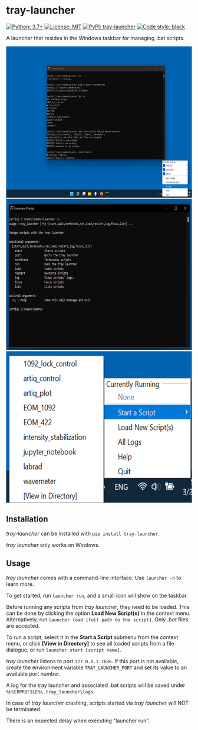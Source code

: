 # tray-launcher

[![Python: 3.7+](https://img.shields.io/badge/python-3.7+-blue.svg)](https://docs.python.org/3.7/)
[![License: MIT](https://img.shields.io/badge/License-MIT-yellow.svg)](https://opensource.org/licenses/MIT)
[![PyPI: tray-launcher](https://img.shields.io/pypi/v/tray-launcher)](https://pypi.org/project/tray-launcher/)
[![Code style: black](https://img.shields.io/badge/code%20style-black-000000.svg)](https://github.com/psf/black)

A launcher that resides in the Windows taskbar for managing .bat scripts.

<img src="https://github.com/Jayich-Lab/tray-launcher/raw/td-readme/tray_launcher_at_work.png" width="620" height="410">
<img src="https://github.com/Jayich-Lab/tray-launcher/raw/td-readme/tray_launcher_help_message.png" width="620" height="410">
<img src="https://github.com/Jayich-Lab/tray-launcher/raw/td-readme/tray_launcher_contextmenu.png" width="620" height="410">

## Installation

*tray-launcher* can be installed with `pip install tray-launcher`. 

*tray launcher* only works on Windows. 

## Usage

*tray launcher* comes with a command-line interface. Use `launcher -h` to learn more.

To get started, run `launcher run`, and a small icon will show on the taskbar.

Before running any scripts from *tray launcher*, they need to be loaded. This can be done by clicking the option **Load New Script(s)** in the context menu. Alternatively, run `launcher load [full path to the script]`. Only *.bat* files are accepted.

To run a script, select it in the **Start a Script** submenu from the context menu, or click **[View in Directory]** to see all loaded scripts from a file dialogue, or run `launcher start [script name]`.

*tray launcher* listens to port `127.0.0.1:7686`. If this port is not available, create the environment variable `TRAY_LAUNCHER_PORT` and set its value to an available port number.

A log for the tray launcher and associated .bat scripts will be saved under `%USERPROFILE%\.tray_launcher\logs`.

In case of *tray launcher* crashing, scripts started via *tray launcher* will NOT be terminated.

There is an expected delay when executing "launcher run".
